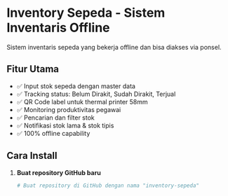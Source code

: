 # Inventory Sepeda - Sistem Inventaris Offline

Sistem inventaris sepeda yang bekerja offline dan bisa diakses via ponsel.

## Fitur Utama

- ✅ Input stok sepeda dengan master data
- ✅ Tracking status: Belum Dirakit, Sudah Dirakit, Terjual
- ✅ QR Code label untuk thermal printer 58mm
- ✅ Monitoring produktivitas pegawai
- ✅ Pencarian dan filter stok
- ✅ Notifikasi stok lama & stok tipis
- ✅ 100% offline capability

## Cara Install

1. **Buat repository GitHub baru**
   ```bash
   # Buat repository di GitHub dengan nama "inventory-sepeda"
